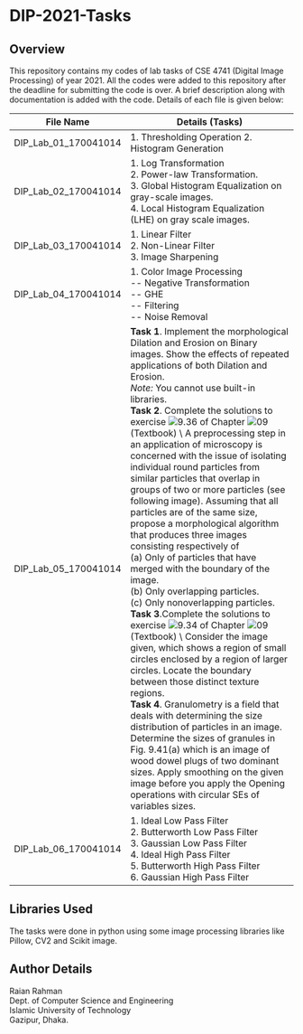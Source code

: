 # DIP-2021-Tasks 

## Overview 

This repository contains my codes of lab tasks of CSE 4741 (Digital Image Processing) of year 2021.  All the codes were added to this repository after the deadline for submitting the code is over. A brief description along with documentation is added with the code. Details of each file is given below:

| File Name  | Details (Tasks)    |
|--|--|
| DIP_Lab_01_170041014 | 1. Thresholding Operation 2. Histogram Generation  |
| DIP_Lab_02_170041014 | 1.  Log Transformation <br>  2. Power-law Transformation. <br> 3. Global Histogram Equalization on gray-scale images.<br> 4. Local Histogram Equalization (LHE) on gray scale images.  |
| DIP_Lab_03_170041014 | 1. Linear Filter <br> 2. Non-Linear Filter <br> 3. Image Sharpening   |
| DIP_Lab_04_170041014 | 1. Color Image Processing <br> -- Negative Transformation <br> -- GHE <br> -- Filtering <br> -- Noise Removal   |
| DIP_Lab_05_170041014 | **Task 1**. Implement the morphological Dilation and Erosion on Binary images. Show the effects of repeated applications of both Dilation and Erosion. <br> *Note:* You cannot use built-in libraries. <br> **Task 2**. Complete the solutions to exercise ![$9.36$](https://render.githubusercontent.com/render/math?math=9.36&mode=inline) of Chapter ![$09$](https://render.githubusercontent.com/render/math?math=09&mode=inline) (Textbook) \ A preprocessing step in an application of microscopy is concerned with the issue of isolating individual round particles from similar particles that overlap in groups of two or more particles (see following image). Assuming that all particles are of the same size, propose a morphological algorithm that produces three images consisting respectively of <br> (a) Only of particles that have merged with the boundary of the image. <br>(b) Only overlapping particles. <br> (c) Only nonoverlapping particles.  <br>**Task 3**.Complete the solutions to exercise ![$9.34$](https://render.githubusercontent.com/render/math?math=9.34&mode=inline) of Chapter ![$09$](https://render.githubusercontent.com/render/math?math=09&mode=inline) (Textbook) \ Consider the image given, which shows a region of small circles enclosed by a region of larger circles. Locate the boundary between those distinct texture regions.  <br> **Task 4**. Granulometry is a field that deals with determining the size distribution of particles in an image. Determine the sizes of granules in Fig. 9.41(a) which is an image of wood dowel plugs of two dominant sizes. Apply smoothing on the given image before you apply the Opening operations with circular SEs of variables sizes. |
| DIP_Lab_06_170041014 |  1. Ideal Low Pass Filter <br> 2. Butterworth Low Pass Filter <br> 3. Gaussian Low Pass Filter <br>4. Ideal High Pass Filter <br> 5. Butterworth High Pass  Filter <br> 6. Gaussian High Pass  Filter  |


 ## Libraries Used
 The tasks were done in python using some image processing libraries like Pillow, CV2 and Scikit image. 

##  Author Details
Raian Rahman <br>
Dept. of Computer Science and Engineering <br>
Islamic University of Technology <br>
Gazipur, Dhaka. 
